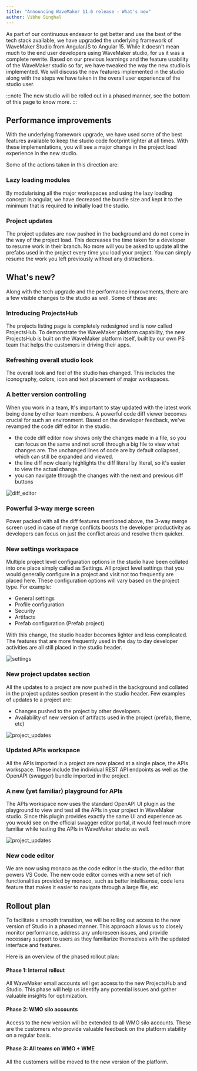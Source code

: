 ```yaml
---
title: "Announcing WaveMaker 11.6 release - What's new"
author: Vibhu Singhal
---
```

As part of our continuous endeavor to get better and use the best of the tech stack available, we have upgraded the underlying framework of WaveMaker Studio from AngularJS to Angular 15. While it doesn't mean much to the end user developers using WaveMaker studio, for us it was a complete rewrite. Based on our previous learnings and the feature usability of the WaveMaker studio so far, we have tweaked the way the new studio is implemented. We will discuss the new features implemented in the studio along with the steps we have taken in the overall user experience of the studio user.

:::note
The new studio will be rolled out in a phased manner, see the bottom of this page to know more.
:::

## Performance improvements
With the underlying framework upgrade, we have used some of the best features available to keep the studio code footprint lighter at all times. With these implementations, you will see a major change in the project load experience in the new studio.

Some of the actions taken in this direction are:
### Lazy loading modules
By modularising all the major workspaces and using the lazy loading concept in angular, we have decreased the bundle size and kept it to the minimum that is required to initially load the studio.
### Project updates
The project updates are now pushed in the background and do not come in the way of the project load. This decreases the time taken for a developer to resume work in their branch. No more will you be asked to update all the prefabs used in the project every time you load your project. You can simply resume the work you left previously without any distractions.

## What's new?
Along with the tech upgrade and the performance improvements, there are a few visible changes to the studio as well. Some of these are:

### Introducing ProjectsHub
The projects listing page is completely redesigned and is now called ProjectsHub. To demonstrate the WaveMaker platform capability, the new ProjectsHub is built on the WaveMaker platform itself, built by our own PS team that helps the customers in driving their apps.
### Refreshing overall studio look
The overall look and feel of the studio has changed. This includes the iconography, colors, icon and text placement of major workspaces.
### A better version controlling
When you work in a team, It's important to stay updated with the latest work being done by other team members. A powerful code diff viewer becomes crucial for such an environment. Based on the developer feedback, we've revamped the code diff editor in the studio.
- the code diff editor now shows only the changes made in a file, so you can focus on the same and not scroll through a big file to view what changes are. The unchanged lines of code are by default collapsed, which can still be expanded and viewed.
- the line diff now clearly highlights the diff literal by literal, so it's easier to view the actual change.
- you can navigate through the changes with the next and previous diff buttons

![diff_editor](/learn/assets/wm-11.6/diff_editor.png)

### Powerful 3-way merge screen
Power packed with all the diff features mentioned above, the 3-way merge screen used in case of merge conflicts boosts the developer productivity as developers can focus on just the conflict areas and resolve them quicker.

### New settings workspace
  Multiple project level configuration options in the studio have been collated into one place simply called as Settings. All project level settings that you would generally configure in a project and visit not too frequently are placed here. These configuration options will vary based on the project type. For example:
- General settings
- Profile configuration
- Security
- Artifacts
- Prefab configuration (Prefab project)

With this change, the studio header becomes lighter and less complicated. The features that are more frequently used in the day to day developer activities are all still placed in the studio header.

![settings](/learn/assets/wm-11.6/settings_security.png)

### New project updates section
All the updates to a project are now pushed in the background and collated in the project updates section present in the studio header. Few examples of updates to a project are:
- Changes pushed to the project by other developers.
- Availability of new version of artifacts used in the project (prefab, theme, etc)

![project_updates](/learn/assets/wm-11.6/project_updates.png)

### Updated APIs workspace
All the APIs imported in a project are now placed at a single place, the APIs workspace. These include the individual REST API endpoints as well as the OpenAPI (swagger) bundle imported in the project.

### A new (yet familiar) playground for APIs
The APIs workspace now uses the standard OpenAPI UI plugin as the playground to view and test all the APIs in your project in WaveMaker studio. Since this plugin provides exactly the same UI and experience as you would see on the official swagger editor portal, it would feel much more familiar while testing the APIs in WaveMaker studio as well.

![project_updates](/learn/assets/wm-11.6/api_ws.png)

### New code editor
We are now using monaco as the code editor in the studio, the editor that powers VS Code. The new code editor comes with a new set of rich functionalities provided by monaco, such as better intellisense, code lens feature that makes it easier to navigate through a large file, etc

## Rollout plan
To facilitate a smooth transition, we will be rolling out access to the new version of Studio in a phased manner. This approach allows us to closely monitor performance, address any unforeseen issues, and provide necessary support to users as they familiarize themselves with the updated interface and features.

Here is an overview of the phased rollout plan:

#### Phase 1: Internal rollout 
All WaveMaker email accounts will get access to the new ProjectsHub and Studio.
This phase will help us identify any potential issues and gather valuable insights for optimization.

#### Phase 2: WMO silo accounts
Access to the new version will be extended to all WMO silo accounts.
These are the customers who provide valuable feedback on the platform stability on a regular basis.

#### Phase 3: All teams on WMO + WME
All the customers will be moved to the new version of the platform.